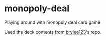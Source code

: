 # monopoly-deal
Playing around with monopoly deal card game

Used the deck contents from [brylee123](https://github.com/brylee123/MonopolyDeal)'s repo. 